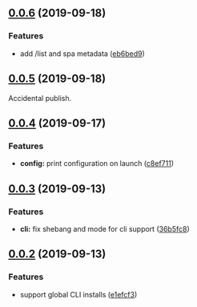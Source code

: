## [0.0.6](https://github.com/redhataccess/spandx-deployment-service/compare/v0.0.5...v0.0.6) (2019-09-18)


### Features

* add /list and spa metadata ([eb6bed9](https://github.com/redhataccess/spandx-deployment-service/commit/eb6bed9))

## [0.0.5](https://github.com/redhataccess/spandx-deployment-service/compare/v0.0.4...v0.0.5) (2019-09-18)

Accidental publish.



## [0.0.4](https://github.com/redhataccess/spandx-deployment-service/compare/v0.0.3...v0.0.4) (2019-09-17)


### Features

* **config:** print configuration on launch ([c8ef711](https://github.com/redhataccess/spandx-deployment-service/commit/c8ef711))



## [0.0.3](https://github.com/redhataccess/spandx-deployment-service/compare/v0.0.2...v0.0.3) (2019-09-13)


### Features

* **cli:** fix shebang and mode for cli support ([36b5fc8](https://github.com/redhataccess/spandx-deployment-service/commit/36b5fc8))



## [0.0.2](https://github.com/redhataccess/spandx-deployment-service/compare/v0.0.1...v0.0.2) (2019-09-13)


### Features

* support global CLI installs ([e1efcf3](https://github.com/redhataccess/spandx-deployment-service/commit/e1efcf3))



